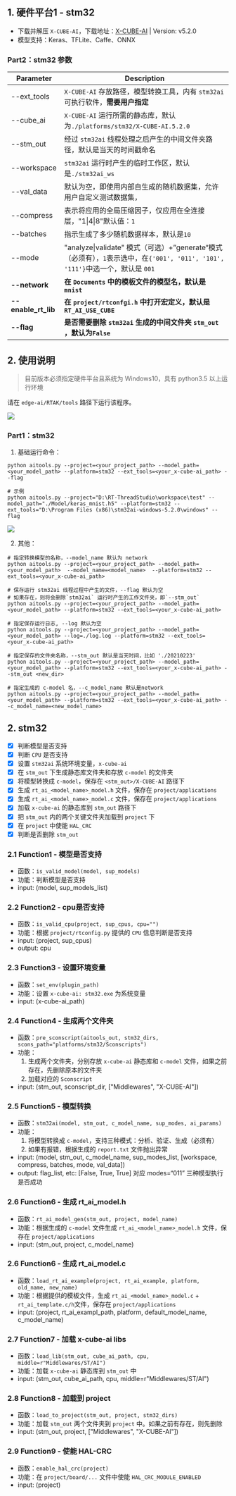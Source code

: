 ## 1. 硬件平台1 - stm32

- 下载并解压 `X-CUBE-AI`，下载地址：[X-CUBE-AI](https://www.st.com/zh/embedded-software/x-cube-ai.html) | Version: v5.2.0
- 模型支持：Keras、TFLite、Caffe、ONNX

### Part2：stm32 参数

| Parameter           | Description                                                  |
| ------------------- | ------------------------------------------------------------ |
| --ext_tools         | `X-CUBE-AI` 存放路径，模型转换工具，内有 `stm32ai` 可执行软件，**需要用户指定** |
| --cube_ai           | `X-CUBE-AI` 运行所需的静态库，默认为`./platforms/stm32/X-CUBE-AI.5.2.0` |
| --stm_out           | 经过 `stm32ai` 线程处理之后产生的中间文件夹路径，默认是当天的时间戳命名 |
| --workspace         | `stm32ai` 运行时产生的临时工作区，默认是`./stm32ai_ws`       |
| --val_data          | 默认为空，即使用内部自生成的随机数据集，允许用户自定义测试数据集， |
| --compress          | 表示将应用的全局压缩因子，仅应用在全连接层，"1\|4\|8"默认值：`1` |
| --batches           | 指示生成了多少随机数据样本，默认是`10`                       |
| --mode              | "analyze\|validate" 模式（可选）+”generate“模式（必须有），`1`表示选中，在`{'001', '011', '101', '111'}`中选一个，默认是 `001` |
| **--network**       | **在 `Documents` 中的模板文件的模型名，默认是 `mnist`**      |
| **--enable_rt_lib** | **在 `project/rtconfgi.h` 中打开宏定义，默认是 `RT_AI_USE_CUBE`** |
| **--flag**          | **是否需要删除 `stm32ai` 生成的中间文件夹 `stm_out` ，默认为`False`** |

## 2. 使用说明

> 目前版本必须指定硬件平台且系统为 Windows10，具有 python3.5 以上运行环境

请在 `edge-ai/RTAK/tools` 路径下运行该程序。

![](https://gitee.com/lebhoryi/PicGoPictureBed/raw/master/img/20210223145923.png)

### Part1：stm32

1. 基础运行命令：

```shell
python aitools.py --project=<your_project_path> --model_path=<your_model_path> --platform=stm32 --ext_tools=<your_x-cube-ai_path> --flag

# 示例
python aitools.py --project="D:\RT-ThreadStudio\workspace\test" --model_path="./Model/keras_mnist.h5" --platform=stm32 --ext_tools="D:\Program Files (x86)\stm32ai-windows-5.2.0\windows" --flag
```

![](https://gitee.com/lebhoryi/PicGoPictureBed/raw/master/img/20210223144253.png)

2. 其他：

```shell
# 指定转换模型的名称，--model_name 默认为 network
python aitools.py --project=<your_project_path> --model_path=<your_model_path>  --model_name=<model_name>  --platform=stm32 --ext_tools=<your_x-cube-ai_path>

# 保存运行 stm32ai 线程过程中产生的文件，--flag 默认为空
# 如果存在，则将会删除`stm32ai` 运行时产生的工作文件夹，即`--stm_out`
python aitools.py --project=<your_project_path> --model_path=<your_model_path> --platform=stm32 --ext_tools=<your_x-cube-ai_path>

# 指定保存运行日志, --log 默认为空
python aitools.py --project=<your_project_path> --model_path=<your_model_path> --log=./log.log --platform=stm32 --ext_tools=<your_x-cube-ai_path>

# 指定保存的文件夹名称，--stm_out 默认是当天时间，比如 './20210223'
python aitools.py --project=<your_project_path> --model_path=<your_model_path> --platform=stm32 --ext_tools=<your_x-cube-ai_path> --stm_out <new_dir>

# 指定生成的 c-model 名，--c_model_name 默认是network
python aitools.py --project=<your_project_path> --model_path=<your_model_path> --platform=stm32 --ext_tools=<your_x-cube-ai_path> --c_model_name=<new_model_name>
```

## 2. stm32

- [x] 判断模型是否支持
- [x] 判断 `CPU` 是否支持
- [x] 设置 `stm32ai` 系统环境变量，`x-cube-ai`
- [x] 在 `stm_out` 下生成静态库文件夹和存放 `c-model` 的文件夹
- [x] 将模型转换成 `c-model`，保存在 `<stm_out>/X-CUBE-AI` 路径下
- [x] 生成 `rt_ai_<model_name>_model.h` 文件，保存在 `project/applications` 
- [x] 生成 `rt_ai_<model_name>_model.c` 文件，保存在 `project/applications` 
- [x] 加载 `x-cube-ai` 的静态库到 `stm_out` 路径下
- [x] 把 `stm_out` 内的两个关键文件夹加载到 `project` 下
- [x] 在 `project` 中使能 `HAL_CRC`
- [x] 判断是否删除 `stm_out`

### 2.1 Function1 - 模型是否支持

- 函数：`is_valid_model(model, sup_models)`
- 功能：判断模型是否支持
- input: (model, sup_models_list)

### 2.2 Function2 - cpu是否支持

- 函数：`is_valid_cpu(project, sup_cpus, cpu="")`
- 功能：根据 `project/rtconfig.py` 提供的 `CPU` 信息判断是否支持
- input: (project, sup_cpus)
- output: cpu

### 2.3 Function3 - 设置环境变量

- 函数：`set_env(plugin_path)`
- 功能：设置 `x-cube-ai: stm32.exe` 为系统变量
- input: (x-cube-ai_path)

### 2.4 Function4 - 生成两个文件夹

- 函数：`pre_sconscript(aitools_out, stm32_dirs, scons_path="platforms/stm32/Sconscripts")`
- 功能：
  1. 生成两个文件夹，分别存放 `x-cube-ai` 静态库和 `c-model` 文件，如果之前存在，先删除原本的文件夹
  2. 加载对应的 `Sconscript`
- input: (stm_out, sconscript_dir, ["Middlewares", "X-CUBE-AI"])

### 2.5 Function5 - 模型转换

- 函数：`stm32ai(model, stm_out, c_model_name, sup_modes, ai_params)`
- 功能：
  1. 将模型转换成 `c-model`，支持三种模式：分析、验证、生成（必须有）
  2. 如果有报错，根据生成的 `report.txt` 文件抛出异常
- input: (model, stm_out, c_model_name, sup_modes_list, [workspace, compress, batches, mode, val_data])
- output: flag_list, etc: [False, True, True] 对应 modes=“011” 三种模型执行是否成功

### 2.6 Function6 - 生成 rt_ai_model.h

- 函数：`rt_ai_model_gen(stm_out, project, model_name)`
- 功能：根据生成的 `c-model` 文件生成  `rt_ai_<model_name>_model.h` 文件，保存在 `project/applications` 
- input: (stm_out, project, c_model_name)

### 2.6 Function6 - 生成 rt_ai_model.c

- 函数：`load_rt_ai_example(project, rt_ai_example, platform, old_name, new_name)`
- 功能：根据提供的模板文件，生成 `rt_ai_<model_name>_model.c` + `rt_ai_template.c/h`文件，保存在 `project/applications` 
- input: (project, rt_ai_exampl_path, platform, default_model_name, c_model_name)

### 2.7 Function7 - 加载 x-cube-ai libs

- 函数：`load_lib(stm_out, cube_ai_path, cpu, middle=r"Middlewares/ST/AI")`
- 功能：加载 `x-cube-ai` 静态库到 `stm_out` 中
- input: (stm_out, cube_ai_path, cpu, middle=r"Middlewares/ST/AI")

### 2.8 Function8 - 加载到 project

- 函数：`load_to_project(stm_out, project, stm32_dirs)`
- 功能：加载 `stm_out` 两个文件夹到 `project` 中。如果之前有存在，则先删除
- input: (stm_out, project, ["Middlewares", "X-CUBE-AI"])

### 2.9 Function9 - 使能 HAL-CRC

- 函数：`enable_hal_crc(project)`
- 功能：在 `project/board/...` 文件中使能 `HAL_CRC_MODULE_ENABLED`
- input: (project)